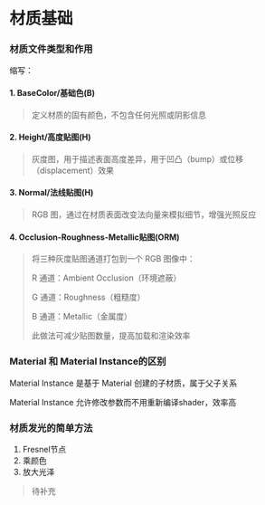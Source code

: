 # 材质基础

### 材质文件类型和作用

缩写：
#### 1. BaseColor/基础色(B)
> 定义材质的固有颜色，不包含任何光照或阴影信息

#### 2. Height/高度贴图(H)
> 灰度图，用于描述表面高度差异，用于凹凸（bump）或位移（displacement）效果

#### 3. Normal/法线贴图(H)
> RGB 图，通过在材质表面改变法向量来模拟细节，增强光照反应

#### 4. Occlusion-Roughness-Metallic贴图(ORM)
> 将三种灰度贴图通道打包到一个 RGB 图像中：
> 
> R 通道：Ambient Occlusion（环境遮蔽）
> 
> G 通道：Roughness（粗糙度）
> 
> B 通道：Metallic（金属度）
> 
> 此做法可减少贴图数量，提高加载和渲染效率

### Material 和 Material Instance的区别

Material Instance 是基于 Material 创建的子材质，属于父子关系

Material Instance 允许修改参数而不用重新编译shader，效率高


### 材质发光的简单方法

1. Fresnel节点
2. 乘颜色
3. 放大光泽


> 待补充

